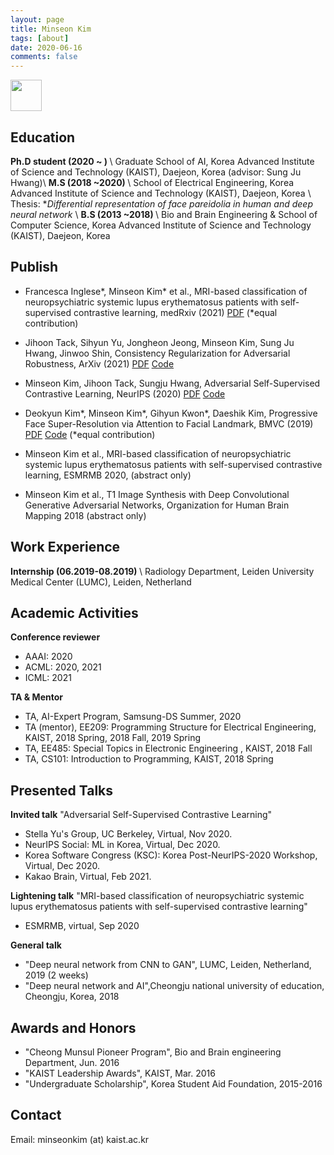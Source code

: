 ```yaml
---
layout: page
title: Minseon Kim
tags: [about]
date: 2020-06-16
comments: false
---
```


<img src="https://user-images.githubusercontent.com/28754348/94438614-50800e80-01da-11eb-8905-ed4ae72d4102.png" width="50px" height="50px" >

## Education
<b>Ph.D student (2020 ~ ) </b> \\
Graduate School of AI, Korea Advanced Institute of Science and Technology (KAIST), Daejeon, Korea (advisor: Sung Ju Hwang)\\
<b>M.S (2018 ~2020) </b> \\
School of Electrical Engineering, Korea Advanced Institute of Science and Technology (KAIST), Daejeon, Korea \\
Thesis: *<i>Differential representation of face pareidolia in human and deep neural network </i> \\
<b>B.S (2013 ~2018) </b> \\
Bio and Brain Engineering & School of Computer Science, Korea Advanced Institute of Science and Technology (KAIST), Daejeon, Korea

## Publish
* Francesca Inglese\*, Minseon Kim\* et al., MRI-based classification of neuropsychiatric systemic lupus erythematosus patients with self-supervised contrastive learning, medRxiv (2021) <a href="https://www.medrxiv.org/content/10.1101/2021.04.16.21255634v1">PDF</a> (*equal contribution)
* Jihoon Tack, Sihyun Yu, Jongheon Jeong, Minseon Kim, Sung Ju Hwang, Jinwoo Shin, Consistency Regularization for Adversarial Robustness, ArXiv (2021) <a href="https://arxiv.org/abs/2103.04623">PDF</a> <a href="https://github.com/alinlab/consistency-adversarial">Code</a>
* Minseon Kim, Jihoon Tack, Sungju Hwang, Adversarial Self-Supervised Contrastive Learning, NeurIPS (2020) <a href="https://arxiv.org/abs/2006.07589">PDF</a> <a href="https://github.com/Kim-Minseon/RoCL-Adversarial-self-supervised-contrastive-learning">Code</a>
* Deokyun Kim\*, Minseon Kim\*, Gihyun Kwon\*, Daeshik Kim, Progressive Face Super-Resolution via Attention to Facial Landmark, BMVC (2019) <a href="https://arxiv.org/abs/1908.08239">PDF</a> <a href="https://github.com/DeokyunKim/Progressive-Face-Super-Resolution">Code</a> (*equal contribution)

* Minseon Kim et al., MRI-based classification of neuropsychiatric systemic lupus erythematosus patients with self-supervised contrastive learning, ESMRMB 2020, (abstract only)
* Minseon Kim et al., T1 Image Synthesis with Deep Convolutional Generative Adversarial Networks, Organization for Human Brain Mapping 2018 (abstract only)

## Work Experience
<b>Internship (06.2019-08.2019) </b> \\
Radiology Department, Leiden University Medical Center (LUMC), Leiden, Netherland

## Academic Activities
<b>Conference reviewer</b>

- AAAI: 2020
- ACML: 2020, 2021
- ICML: 2021

<b>TA & Mentor</b>

- TA, AI-Expert Program, Samsung-DS Summer, 2020
- TA (mentor), EE209: Programming Structure for Electrical Engineering, KAIST, 2018 Spring, 2018 Fall, 2019 Spring
- TA, EE485: Special Topics in Electronic Engineering <MyEE>, KAIST, 2018 Fall
- TA, CS101: Introduction to Programming, KAIST, 2018 Spring

## Presented Talks
<b>Invited talk</b> 
"Adversarial Self-Supervised Contrastive Learning"
- Stella Yu's Group, UC Berkeley, Virtual, Nov 2020.
- NeurIPS Social: ML in Korea, Virtual, Dec 2020.
- Korea Software Congress (KSC): Korea Post-NeurIPS-2020 Workshop, Virtual, Dec 2020.
- Kakao Brain, Virtual, Feb 2021.

<b>Lightening talk</b> 
"MRI-based classification of neuropsychiatric systemic lupus erythematosus patients with self-supervised contrastive learning"
- ESMRMB, virtual, Sep 2020

<b>General talk</b>
- "Deep neural network from CNN to GAN", LUMC, Leiden, Netherland, 2019 (2 weeks)
- "Deep neural network and AI",Cheongju national university of education, Cheongju, Korea, 2018

## Awards and Honors
* "Cheong Munsul Pioneer Program", Bio and Brain engineering Department, Jun. 2016
* "KAIST Leadership Awards", KAIST, Mar. 2016
* "Undergraduate Scholarship", Korea Student Aid Foundation, 2015-2016

## Contact
Email: minseonkim (at) kaist.ac.kr
